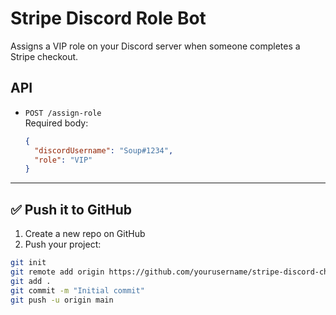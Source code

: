 # Stripe Discord Role Bot

Assigns a VIP role on your Discord server when someone completes a Stripe checkout.

## API

- `POST /assign-role`  
  Required body:  
  ```json
  {
    "discordUsername": "Soup#1234",
    "role": "VIP"
  }


---

## ✅ Push it to GitHub

1. Create a new repo on GitHub
2. Push your project:

```bash
git init
git remote add origin https://github.com/yourusername/stripe-discord-check.git
git add .
git commit -m "Initial commit"
git push -u origin main

